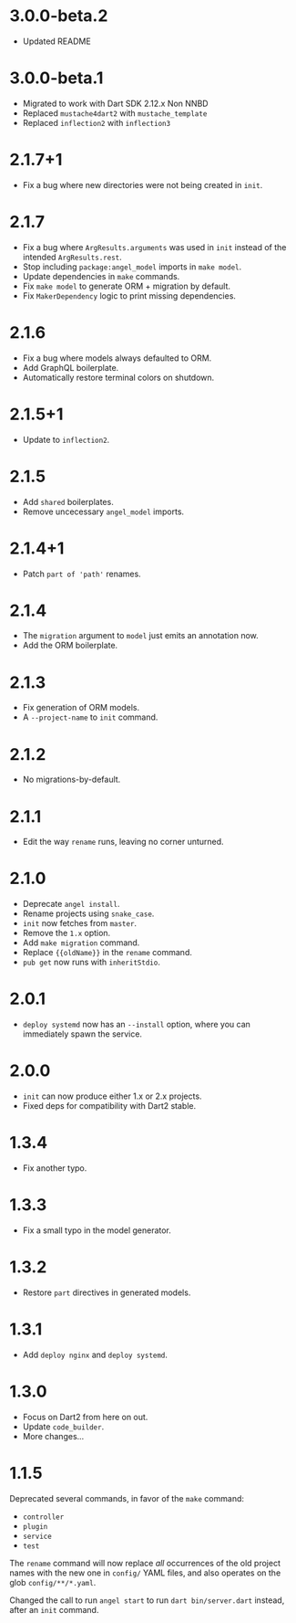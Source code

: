 # 3.0.0-beta.2
* Updated README
# 3.0.0-beta.1
* Migrated to work with Dart SDK 2.12.x Non NNBD
* Replaced `mustache4dart2` with `mustache_template`
* Replaced `inflection2` with `inflection3`

# 2.1.7+1
* Fix a bug where new directories were not being created in
`init`.

# 2.1.7
* Fix a bug where `ArgResults.arguments` was used in `init` instead of the
intended `ArgResults.rest`.
* Stop including `package:angel_model` imports in `make model`.
* Update dependencies in `make` commands.
* Fix `make model` to generate ORM + migration by default.
* Fix `MakerDependency` logic to print missing dependencies.

# 2.1.6
* Fix a bug where models always defaulted to ORM.
* Add GraphQL boilerplate.
* Automatically restore terminal colors on shutdown.

# 2.1.5+1
* Update to `inflection2`.

# 2.1.5
* Add `shared` boilerplates.
* Remove uncecessary `angel_model` imports.

# 2.1.4+1
* Patch `part of 'path'` renames.

# 2.1.4
* The `migration` argument to `model` just emits an annotation now.
* Add the ORM boilerplate.

# 2.1.3
* Fix generation of ORM models.
* A `--project-name` to `init` command.

# 2.1.2
* No migrations-by-default.

# 2.1.1
* Edit the way `rename` runs, leaving no corner unturned.

# 2.1.0
* Deprecate `angel install`.
* Rename projects using `snake_case`.
* `init` now fetches from `master`.
* Remove the `1.x` option.
* Add `make migration` command.
* Replace `{{oldName}}` in the `rename` command.
* `pub get` now runs with `inheritStdio`.

# 2.0.1
* `deploy systemd` now has an `--install` option, where you can immediately
spawn the service.

# 2.0.0
* `init` can now produce either 1.x or 2.x projects.
* Fixed deps for compatibility with Dart2 stable.

# 1.3.4
* Fix another typo.

# 1.3.3
* Fix a small typo in the model generator.

# 1.3.2
* Restore `part` directives in generated models.

# 1.3.1
* Add `deploy nginx` and `deploy systemd`.

# 1.3.0
* Focus on Dart2 from here on out.
* Update `code_builder`.
* More changes...

# 1.1.5
Deprecated several commands, in favor of the `make`
command:
* `controller`
* `plugin`
* `service`
* `test`

The `rename` command will now replace *all* occurrences
of the old project names with the new one in `config/`
YAML files, and also operates on the glob `config/**/*.yaml`.

Changed the call to run `angel start` to run `dart bin/server.dart` instead, after an
`init` command.
